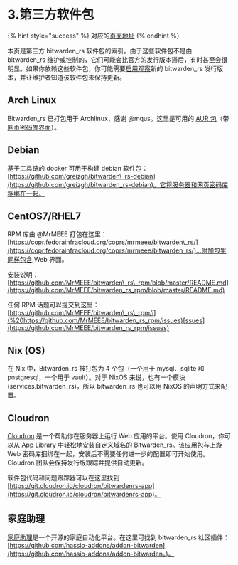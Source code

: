 # 3.第三方软件包

{% hint style="success" %}
对应的[页面地址](https://github.com/dani-garcia/bitwarden_rs/wiki/Third-party-packages)
{% endhint %}

本页是第三方 bitwarden\_rs 软件包的索引。由于这些软件包不是由 bitwarden\_rs 维护或控制的，它们可能会比官方的发行版本滞后，有时甚至会很明显。如果你依赖这些软件包，你可能需要[启用观察](https://docs.github.com/en/github/managing-subscriptions-and-notifications-on-github/viewing-your-subscriptions#configuring-your-watch-settings-for-an-individual-repository)新的 bitwarden\_rs 发行版本，并让维护者知道该软件包未保持更新。

## Arch Linux

Bitwarden\_rs 已打包用于 Archlinux，感谢 @mqus。这里是可用的 [AUR 包](https://aur.archlinux.org/packages/bitwarden_rs)（带[网页密码库界面](https://aur.archlinux.org/packages/bitwarden_rs-vault/)）。

## Debian

基于工具链的 docker 可用于构建 debian 软件包：[https://github.com/greizgh/bitwarden\_rs-debian](https://github.com/greizgh/bitwarden_rs-debian)。它将服务器和网页密码库捆绑在一起。

## CentOS7/RHEL7

RPM 库由 @MrMEEE 打包在这里：[https://copr.fedorainfracloud.org/coprs/mrmeee/bitwarden\_rs/](https://copr.fedorainfracloud.org/coprs/mrmeee/bitwarden_rs/)...附加包里同样包含 Web 界面。

安装说明：[https://github.com/MrMEEE/bitwarden\_rs\_rpm/blob/master/README.md](https://github.com/MrMEEE/bitwarden_rs_rpm/blob/master/README.md)

任何 RPM 话题可以提交到这里：[https://github.com/MrMEEE/bitwarden\_rs\_rpm/i](%20https://github.com/MrMEEE/bitwarden_rs_rpm/issues)[ssues](https://github.com/MrMEEE/bitwarden_rs_rpm/issues)

## Nix \(OS\)

在 Nix 中，Bitwarden\_rs 被打包为 4 个包（一个用于 mysql、sqlite 和 postgresql，一个用于 vault）。对于 NixOS 来说，也有一个模块\(services.bitwarden\_rs\)，所以 bitwarden\_rs 也可以用 NixOS 的声明方式来配置。

## Cloudron

[Cloudron](https://cloudron.io/) 是一个帮助你在服务器上运行 Web 应用的平台。使用 Cloudron，你可以从 [App Library](https://cloudron.io/store/com.github.bitwardenrs.html) 中轻松地安装自定义域名的 Bitwarden\_rs。该应用包与上游 Web 密码库捆绑在一起，安装后不需要任何进一步的配置即可开始使用。Cloudron 团队会保持发行版跟踪并提供自动更新。

软件包代码和问题跟踪器可以在这里找到 [https://git.cloudron.io/cloudron/bitwardenrs-app](https://git.cloudron.io/cloudron/bitwardenrs-app)。

## 家庭助理

[家庭助理](https://www.home-assistant.io/)是一个开源的家庭自动化平台。在这里可找到 bitwarden\_rs 社区插件：[https://github.com/hassio-addons/addon-bitwarden](https://github.com/hassio-addons/addon-bitwarden。)。

